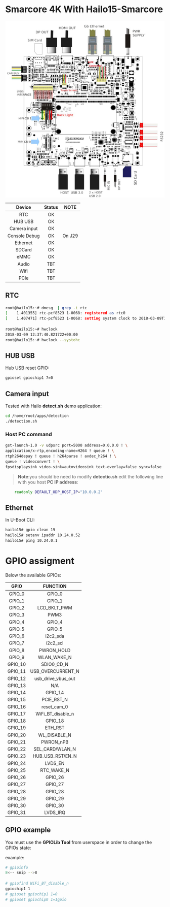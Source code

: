 # Smarcore 4K With Hailo15-Smarcore


![Smarcore 4K](Multimedia4K.png)


|  Device            | Status | NOTE                    |
|:------------------:|:------:|:-----------------------:|
|RTC                 | OK     |                         |
|HUB USB             | OK     |                         |
|Camera input        | OK     |                         |
|Console Debug       | OK     | On J29                  |
|Ethernet            | OK     |                         |
|SDCard              | OK     |                         |
|eMMC                | OK     |                         |
|Audio               | TBT    |                         |
|Wifi                | TBT    |                         |
|PCIe                | TBT    |                         |


## RTC

```bash
root@hailo15:~# dmesg  | grep -i rtc
[    1.401355] rtc-pcf8523 1-0068: registered as rtc0
[    1.407471] rtc-pcf8523 1-0068: setting system clock to 2018-03-09T12:35:46 UTC (1520598946)

root@hailo15:~# hwclock
2018-03-09 12:37:40.821722+00:00
root@hailo15:~# hwclock --systohc
```

## HUB USB

Hub USB reset GPIO:

```bash
gpioset gpiochip1 7=0
```

## Camera input

Tested with Hailo **detect.sh** demo application:

```bash
cd /home/root/apps/detection
./detection.sh
```

### Host PC command

```bash
gst-launch-1.0 -v udpsrc port=5000 address=0.0.0.0 ! \
application/x-rtp,encoding-name=H264 ! queue ! \
rtph264depay ! queue ! h264parse ! avdec_h264 ! \
queue ! videoconvert ! \
fpsdisplaysink video-sink=autovideosink text-overlay=false sync=false
```

>**Note**:you should be need to modify **detectio.sh** edit the following line with you host **PC IP address**:

```bash
    readonly DEFAULT_UDP_HOST_IP="10.0.0.2"
```

## Ethernet

In U-Boot CLI:

```bash
hailo15# gpio clean 19
hailo15# setenv ipaddr 10.24.0.52
hailo15# ping 10.24.0.1
```

# GPIO assigment

Below the available GPIOs:

|**GPIO** | **FUNCTION**       |
|:-------:|:------------------:|
|GPIO_0   | GPIO_0             |
|GPIO_1   | GPIO_1             |
|GPIO_2   | LCD_BKLT_PWM       |
|GPIO_3   | PWM3               |
|GPIO_4   | GPIO_4             |
|GPIO_5   | GPIO_5             |
|GPIO_6   | i2c2_sda           |
|GPIO_7   | i2c2_scl           |
|GPIO_8   | PWRON_HOLD         |
|GPIO_9   | WLAN_WAKE_N        |
|GPIO_10  | SDIO0_CD_N         |
|GPIO_11  | USB_OVERCURRENT_N  |
|GPIO_12  | usb_drive_vbus_out |
|GPIO_13  | N/A                |
|GPIO_14  | GPIO_14            |
|GPIO_15  | PCIE_RST_N         |
|GPIO_16  | reset_cam_0        |
|GPIO_17  | WiFi_BT_disable_n  |
|GPIO_18  | GPIO_18            |
|GPIO_19  | ETH_RST            |
|GPIO_20  | WL_DISABLE_N       |
|GPIO_21  | PWRON_nPB          |
|GPIO_22  | SEL_CARD/WLAN_N    |
|GPIO_23  | HUB_USB_RST/EN_N   |
|GPIO_24  | LVDS_EN            |
|GPIO_25  | RTC_WAKE_N         |
|GPIO_26  | GPIO_26            |
|GPIO_27  | GPIO_27            |
|GPIO_28  | GPIO_28            |
|GPIO_29  | GPIO_29            |
|GPIO_30  | GPIO_30            |
|GPIO_31  | LVDS_IRQ           |


## GPIO example

You must use the **GPIOLib Tool** from userspace in order to change the GPIOs state:

example:

````bash
# gpioinfo
8<-- snip -->8

# gpiofind WiFi_BT_disable_n
gpiochip1 1
# gpioset gpiochip1 1=0
# gpioset gpiochip0 1=1gpio
````

